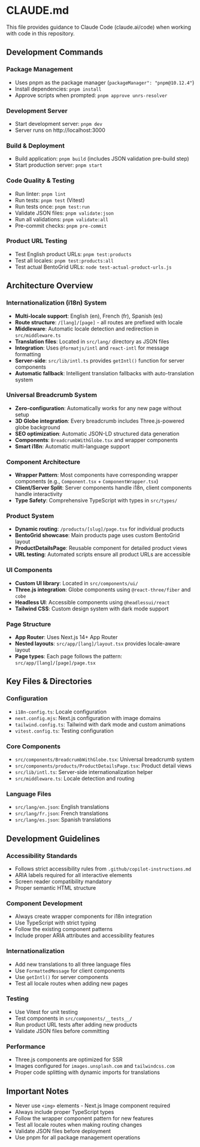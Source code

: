 # CLAUDE.md

This file provides guidance to Claude Code (claude.ai/code) when working with code in this repository.

## Development Commands

### Package Management
- Uses pnpm as the package manager (`packageManager": "pnpm@10.12.4"`)
- Install dependencies: `pnpm install`
- Approve scripts when prompted: `pnpm approve unrs-resolver`

### Development Server
- Start development server: `pnpm dev`
- Server runs on http://localhost:3000

### Build & Deployment
- Build application: `pnpm build` (includes JSON validation pre-build step)
- Start production server: `pnpm start`

### Code Quality & Testing
- Run linter: `pnpm lint`
- Run tests: `pnpm test` (Vitest)
- Run tests once: `pnpm test:run`
- Validate JSON files: `pnpm validate:json`
- Run all validations: `pnpm validate:all`
- Pre-commit checks: `pnpm pre-commit`

### Product URL Testing
- Test English product URLs: `pnpm test:products`
- Test all locales: `pnpm test:products:all`
- Test actual BentoGrid URLs: `node test-actual-product-urls.js`

## Architecture Overview

### Internationalization (i18n) System
- **Multi-locale support**: English (en), French (fr), Spanish (es)
- **Route structure**: `/[lang]/[page]` - all routes are prefixed with locale
- **Middleware**: Automatic locale detection and redirection in `src/middleware.ts`
- **Translation files**: Located in `src/lang/` directory as JSON files
- **Integration**: Uses `@formatjs/intl` and `react-intl` for message formatting
- **Server-side**: `src/lib/intl.ts` provides `getIntl()` function for server components
- **Automatic fallback**: Intelligent translation fallbacks with auto-translation system

### Universal Breadcrumb System
- **Zero-configuration**: Automatically works for any new page without setup
- **3D Globe integration**: Every breadcrumb includes Three.js-powered globe background
- **SEO optimization**: Automatic JSON-LD structured data generation
- **Components**: `BreadcrumbWithGlobe.tsx` and wrapper components
- **Smart i18n**: Automatic multi-language support

### Component Architecture
- **Wrapper Pattern**: Most components have corresponding wrapper components (e.g., `Component.tsx` + `ComponentWrapper.tsx`)
- **Client/Server Split**: Server components handle i18n, client components handle interactivity
- **Type Safety**: Comprehensive TypeScript with types in `src/types/`

### Product System
- **Dynamic routing**: `/products/[slug]/page.tsx` for individual products
- **BentoGrid showcase**: Main products page uses custom BentoGrid layout
- **ProductDetailsPage**: Reusable component for detailed product views
- **URL testing**: Automated scripts ensure all product URLs are accessible

### UI Components
- **Custom UI library**: Located in `src/components/ui/`
- **Three.js integration**: Globe components using `@react-three/fiber` and `cobe`
- **Headless UI**: Accessible components using `@headlessui/react`
- **Tailwind CSS**: Custom design system with dark mode support

### Page Structure
- **App Router**: Uses Next.js 14+ App Router
- **Nested layouts**: `src/app/[lang]/layout.tsx` provides locale-aware layout
- **Page types**: Each page follows the pattern: `src/app/[lang]/[page]/page.tsx`

## Key Files & Directories

### Configuration
- `i18n-config.ts`: Locale configuration
- `next.config.mjs`: Next.js configuration with image domains
- `tailwind.config.ts`: Tailwind with dark mode and custom animations
- `vitest.config.ts`: Testing configuration

### Core Components
- `src/components/BreadcrumbWithGlobe.tsx`: Universal breadcrumb system
- `src/components/products/ProductDetailsPage.tsx`: Product detail views
- `src/lib/intl.ts`: Server-side internationalization helper
- `src/middleware.ts`: Locale detection and routing

### Language Files
- `src/lang/en.json`: English translations
- `src/lang/fr.json`: French translations  
- `src/lang/es.json`: Spanish translations

## Development Guidelines

### Accessibility Standards
- Follows strict accessibility rules from `.github/copilot-instructions.md`
- ARIA labels required for all interactive elements
- Screen reader compatibility mandatory
- Proper semantic HTML structure

### Component Development
- Always create wrapper components for i18n integration
- Use TypeScript with strict typing
- Follow the existing component patterns
- Include proper ARIA attributes and accessibility features

### Internationalization
- Add new translations to all three language files
- Use `FormattedMessage` for client components
- Use `getIntl()` for server components
- Test all locale routes when adding new pages

### Testing
- Use Vitest for unit testing
- Test components in `src/components/__tests__/`
- Run product URL tests after adding new products
- Validate JSON files before committing

### Performance
- Three.js components are optimized for SSR
- Images configured for `images.unsplash.com` and `tailwindcss.com`
- Proper code splitting with dynamic imports for translations

## Important Notes

- Never use `<img>` elements - Next.js Image component required
- Always include proper TypeScript types
- Follow the wrapper component pattern for new features  
- Test all locale routes when making routing changes
- Validate JSON files before deployment
- Use pnpm for all package management operations